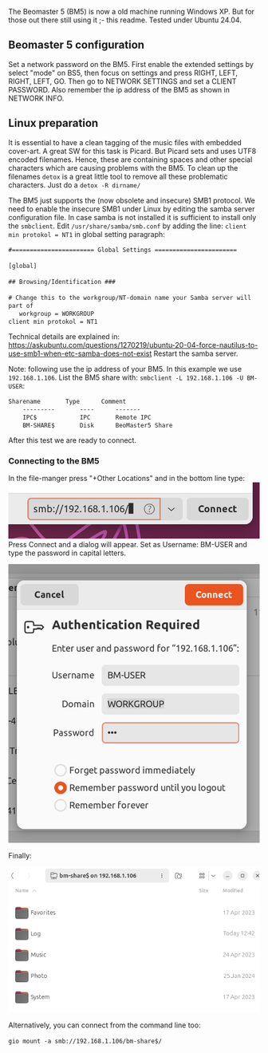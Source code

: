
The Beomaster 5 (BM5) is now a old machine running Windows XP. But for those out there still using it ;- this readme. Tested under Ubuntu 24.04.
## Beomaster 5 configuration
Set a network password on the BM5. First enable the extended settings by select "mode" on BS5, then focus on settings and press RIGHT, LEFT, RIGHT, LEFT, GO. Then go to NETWORK SETTINGS and set a CLIENT PASSWORD. Also remember the ip address of the BM5 as shown in NETWORK INFO.
## Linux preparation
It is essential to have a clean tagging of the music files with embedded cover-art. A great SW for this task is Picard. But Picard sets and uses UTF8 encoded filenames. Hence, these are containing spaces and other special characters which are causing problems with the BM5. To clean up the filenames `detox` is a great little tool to remove all these problematic characters. Just do a  `detox -R dirname/`

The BM5 just supports the (now obsolete and insecure) SMB1 protocol. We need to enable the insecure SMB1 under Linux by editing the samba server configuration file. In case samba is not installed it is sufficient to install only the `smbclient`.
Edit `/usr/share/samba/smb.conf` by adding the line: `client min protokol = NT1` in global setting paragraph: 
```
#======================= Global Settings =======================

[global]

## Browsing/Identification ###

# Change this to the workgroup/NT-domain name your Samba server will part of
   workgroup = WORKGROUP
client min protokol = NT1
```

Technical details are explained in: https://askubuntu.com/questions/1270219/ubuntu-20-04-force-nautilus-to-use-smb1-when-etc-samba-does-not-exist
Restart the samba server. 

Note: following use the ip address of your BM5. In this example we use `192.168.1.106`. 
List the BM5 share with: `smbclient -L 192.168.1.106 -U BM-USER`:
```
Sharename       Type      Comment
	---------       ----      -------
	IPC$            IPC       Remote IPC
	BM-SHARE$       Disk      BeoMaster5 Share

```
After this test we are ready to connect.
### Connecting to the BM5
In the file-manger press "+Other Locations" and in the bottom line type:
![Pasted image 20241026170035](Pasted%20image%2020241026170035.png)
Press Connect and a dialog will appear. Set as Username: BM-USER and type the password in capital letters.

![Pasted image 20241026170225](Pasted%20image%2020241026170225.png)


Finally:

![Pasted image 20241026170717](Pasted%20image%2020241026170717.png)

Alternatively, you can connect from the command line too:

`gio mount -a smb://192.168.1.106/bm-share$/`

